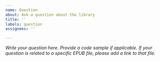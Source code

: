 ```yaml
---
name: Question
about: Ask a question about the library
title: ''
labels: question
assignees: ''

---
```


*Write your question here. Provide a code sample if applicable. If your question is related to a specific EPUB file, please add a link to that file.*
